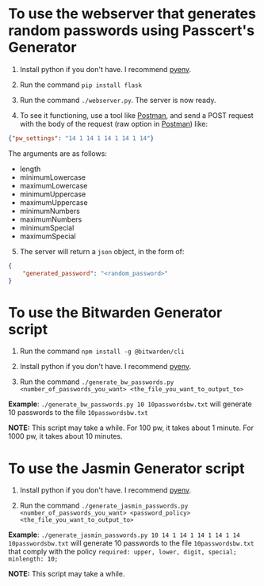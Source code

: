 # To use the webserver that generates random passwords using Passcert's Generator

1. Install python if you don't have. I recommend [pyenv](https://github.com/pyenv/pyenv).

2. Run the command `pip install flask`

3. Run the command `./webserver.py`. The server is now ready. 

4. To see it functioning, use a tool like [Postman](https://www.postman.com/), and send a POST request with the body of the request (raw option in [Postman](https://www.postman.com/)) like:

```json
{"pw_settings": "14 1 14 1 14 1 14 1 14"}
```
The arguments are as follows:

- length
- minimumLowercase
- maximumLowercase
- minimumUppercase
- maximumUppercase
- minimumNumbers
- maximumNumbers
- minimumSpecial
- maximumSpecial

5. The server will return a `json` object, in the form of:

```json
{
    "generated_password": "<random_password>"
}
```

# To use the Bitwarden Generator script

1. Run the command `npm install -g @bitwarden/cli`

2. Install python if you don't have. I recommend [pyenv](https://github.com/pyenv/pyenv).

3. Run the command `./generate_bw_passwords.py <number_of_passwords_you_want> <the_file_you_want_to_output_to>`

**Example**: `./generate_bw_passwords.py 10 10passwordsbw.txt` will generate 10 passwords to the file `10passwordsbw.txt` 

**NOTE:** This script may take a while. For 100 pw, it takes about 1 minute. For 1000 pw, it takes about 10 minutes.


# To use the Jasmin Generator script

1. Install python if you don't have. I recommend [pyenv](https://github.com/pyenv/pyenv).

2. Run the command `./generate_jasmin_passwords.py <number_of_passwords_you_want> <password_policy> <the_file_you_want_to_output_to>`

**Example**: `./generate_jasmin_passwords.py 10 14 1 14 1 14 1 14 1 14 10passwordsbw.txt` will generate 10 passwords to the file `10passwordsbw.txt` that comply with the policy `required: upper, lower, digit, special; minlength: 10;`

**NOTE:** This script may take a while. 
